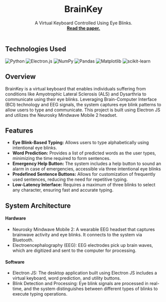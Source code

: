 <a id="readme-top"></a>

<div align="center">
  <h1 align="center">BrainKey</h1>
  <p align="center">
    A Virtual Keyboard Controlled Using Eye Blinks.
    <br />
    <a href="https://www.ijcrt.org/papers/IJCRT2103649.pdf"><strong>Read the paper.</strong></a>
    <br />
    <br />
  </p>
</div>

## Technologies Used
![Python](https://img.shields.io/badge/python-3670A0?style=for-the-badge&logo=python&logoColor=ffdd54)
![Electron.js](https://img.shields.io/badge/Electron-191970?style=for-the-badge&logo=Electron&logoColor=white)
![NumPy](https://img.shields.io/badge/numpy-%23013243.svg?style=for-the-badge&logo=numpy&logoColor=white)
![Pandas](https://img.shields.io/badge/pandas-%23150458.svg?style=for-the-badge&logo=pandas&logoColor=white)
![Matplotlib](https://img.shields.io/badge/Matplotlib-%23ffffff.svg?style=for-the-badge&logo=Matplotlib&logoColor=black)
![scikit-learn](https://img.shields.io/badge/scikit--learn-%23F7931E.svg?style=for-the-badge&logo=scikit-learn&logoColor=white)

## Overview
BrainKey is a virtual keyboard that enables individuals suffering from conditions like Amyotrophic Lateral Sclerosis (ALS) and Dysarthria to communicate using their eye blinks. Leveraging Brain-Computer Interface (BCI) technology and EEG signals, the system captures eye blink patterns to allow users to type and communicate. This project is built using Electron JS and utilizes the Neurosky Mindwave Mobile 2 headset.

## Features
- **Eye Blink-Based Typing:** Allows users to type alphabetically using intentional eye blinks.
- **Word Prediction:** Provides a list of predicted words as the user types, minimizing the time required to form sentences.
- **Emergency Help Button:** The system includes a help button to sound an alarm in case of emergencies, accessible via three intentional eye blinks
- **Predefined Sentence Buttons:** Allows for customization of frequently used sentences, reducing the need for repetitive typing.
- **Low-Latency Interface:** Requires a maximum of three blinks to select any character, ensuring fast and accurate typing.

## System Architecture
#### Hardware
  - Neurosky Mindwave Mobile 2: A wearable EEG headset that captures brainwave activity and eye blinks. It connects to the system via Bluetooth.
  - Electroencephalography (EEG): EEG electrodes pick up brain waves, which are digitized and sent to the computer for processing.
#### Software
  - Electron JS: The desktop application built using Electron JS includes a virtual keyboard, word prediction, and utility buttons.
  - Blink Detection and Processing: Eye blink signals are processed in real-time, and the system distinguishes between different types of blinks to execute typing operations.
